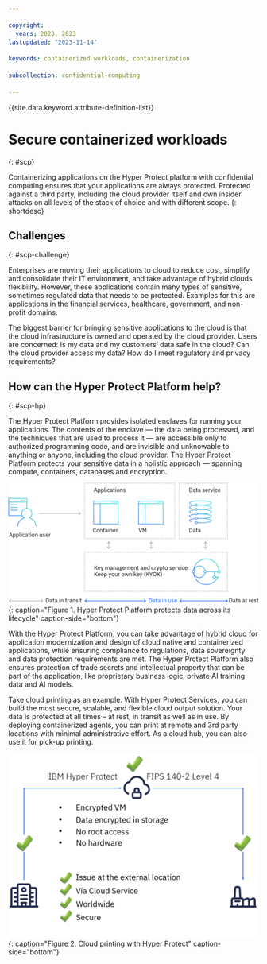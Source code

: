```yaml
---

copyright:
  years: 2023, 2023
lastupdated: "2023-11-14"

keywords: containerized workloads, containerization

subcollection: confidential-computing

---
```


{{site.data.keyword.attribute-definition-list}}

# Secure containerized workloads
{: #scp}

Containerizing applications on the Hyper Protect platform with confidential computing ensures that your applications are always protected. Protected against a third party, including the cloud provider itself and own insider attacks on all levels of the stack of choice and with different scope.
{: shortdesc}

## Challenges
{: #scp-challenge}

Enterprises are moving their applications to cloud to reduce cost, simplify and consolidate their IT environment, and take advantage of hybrid clouds flexibility. However, these applications contain many types of sensitive, sometimes regulated data that needs to be protected. Examples for this are applications in the financial services, healthcare, government, and non-profit domains.

The biggest barrier for bringing sensitive applications to the cloud is that the cloud infrastructure is owned and operated by the cloud provider. Users are concerned: Is my data and my customers‘ data safe in the cloud? Can the cloud provider access my data? How do I meet regulatory and privacy requirements?

## How can the Hyper Protect Platform help?
{: #scp-hp}

The Hyper Protect Platform provides isolated enclaves for running your applications. The contents of the enclave — the data being processed, and the techniques that are used to process it — are accessible only to authorized programming code, and are invisible and unknowable to anything or anyone, including the cloud provider. The Hyper Protect Platform protects your sensitive data in a holistic approach — spanning compute, containers, databases and encryption.

![Hyper Protect Platform protects data in a holistic approach](../images/hp-holistic.jpg){: caption="Figure 1. Hyper Protect Platform protects data across its lifecycle" caption-side="bottom"}

With the Hyper Protect Platform, you can take advantage of hybrid cloud for application modernization and design of cloud native and containerized applications, while ensuring compliance to regulations, data sovereignty and data protection requirements are met. The Hyper Protect Platform also ensures protection of trade secrets and intellectual property that can be part of the application, like proprietary business logic, private AI training data and AI models.

Take cloud printing as an example. With Hyper Protect Services, you can build the most secure, scalable, and flexible cloud output solution. Your data is protected at all times – at rest, in transit as well as in use. By deploying containerized agents, you can print at remote and 3rd party locations with minimal administrative effort. As a cloud hub, you can also use it for pick-up printing.

![Cloud printing with Hyper Protect](../images/cloud-printing.png){: caption="Figure 2. Cloud printing with Hyper Protect" caption-side="bottom"}
